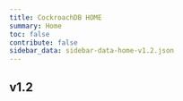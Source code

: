 ```yaml
---
title: CockroachDB HOME
summary: Home
toc: false
contribute: false
sidebar_data: sidebar-data-home-v1.2.json
---
```

## v1.2
